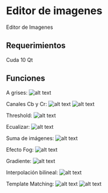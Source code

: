# Editor de imagenes
Editor de Imagenes

## Requerimientos
Cuda 10
Qt 

## Funciones

A grises:
![alt text](https://github.com/Kath17/TopicosComputacionGrafica/blob/master/EDITOR/screens/imagen1.png)

Canales Cb y Cr:
![alt text](https://github.com/Kath17/TopicosComputacionGrafica/blob/master/EDITOR/screens/imagen10.png)
![alt text](https://github.com/Kath17/TopicosComputacionGrafica/blob/master/EDITOR/screens/imagen11.png)

Threshold:
![alt text](https://github.com/Kath17/TopicosComputacionGrafica/blob/master/EDITOR/screens/imagen2.png)

Ecualizar:
![alt text](https://github.com/Kath17/TopicosComputacionGrafica/blob/master/EDITOR/screens/imagen3.png)

Suma de imágenes:
![alt text](https://github.com/Kath17/TopicosComputacionGrafica/blob/master/EDITOR/screens/imagen4.png)

Efecto Fog:
![alt text](https://github.com/Kath17/TopicosComputacionGrafica/blob/master/EDITOR/screens/imagen5.png)

Gradiente:
![alt text](https://github.com/Kath17/TopicosComputacionGrafica/blob/master/EDITOR/screens/imagen6.png)

Interpolación bilineal:
![alt text](https://github.com/Kath17/TopicosComputacionGrafica/blob/master/EDITOR/screens/imagen7.png)

Template Matching:
![alt text](https://github.com/Kath17/TopicosComputacionGrafica/blob/master/EDITOR/screens/imagen8.png)
![alt text](https://github.com/Kath17/TopicosComputacionGrafica/blob/master/EDITOR/screens/imagen9.png)
